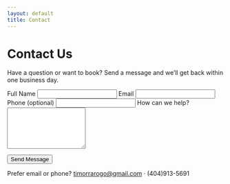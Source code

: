 ```yaml
---
layout: default
title: Contact
---
```


<h1>Contact Us</h1>
<p>Have a question or want to book? Send a message and we’ll get back within one business day.</p>

<form id="contactForm" action="https://formspree.io/f/your-id" method="POST">
  <div class="row">
    <label>Full Name
      <input type="text" name="name" required/>
    </label>
    <label>Email
      <input type="email" name="email" required/>
    </label>
  </div>
  <label>Phone (optional)
    <input type="tel" name="phone"/>
  </label>
  <label>How can we help?
    <textarea name="message" rows="6" required></textarea>
  </label>
  <input type="hidden" name="_subject" value="New inquiry from Easy Tech Seniors"/>
  <p><button class="btn" type="submit">Send Message</button></p>
  <p class="caption">Prefer email or phone? <a href="mailto:timorrarogo@gmail.com">timorrarogo@gmail.com</a> · (404)913-5691</p>
</form>

<script>
document.getElementById('contactForm').addEventListener('submit', function(e){
  // Let the form post to Formspree normally; this is just an accessible confirmation for no‑JS fallback
  setTimeout(function(){
    alert('Thanks! If you don\'t see a confirmation, we\'ll still receive your message.');
  }, 50);
});
</script>

